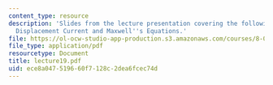 ```yaml
---
content_type: resource
description: 'Slides from the lecture presentation covering the following topics:
  Displacement Current and Maxwell''s Equations.'
file: https://ol-ocw-studio-app-production.s3.amazonaws.com/courses/8-022-physics-ii-electricity-and-magnetism-fall-2004/ece8a047519660f7128c2dea6fcec74d_lecture19.pdf
file_type: application/pdf
resourcetype: Document
title: lecture19.pdf
uid: ece8a047-5196-60f7-128c-2dea6fcec74d
---
```

